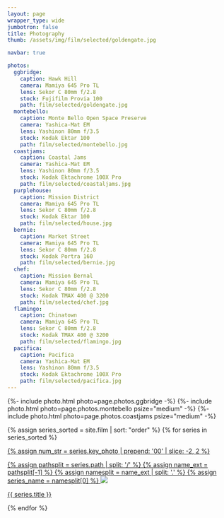 ```yaml
---
layout: page
wrapper_type: wide
jumbotron: false
title: Photography
thumb: /assets/img/film/selected/goldengate.jpg

navbar: true

photos:
  ggbridge:
    caption: Hawk Hill
    camera: Mamiya 645 Pro TL
    lens: Sekor C 80mm f/2.8
    stock: Fujifilm Provia 100
    path: film/selected/goldengate.jpg
  montebello:
    caption: Monte Bello Open Space Preserve
    camera: Yashica-Mat EM
    lens: Yashinon 80mm f/3.5
    stock: Kodak Ektar 100
    path: film/selected/montebello.jpg
  coastjams:
    caption: Coastal Jams
    camera: Yashica-Mat EM
    lens: Yashinon 80mm f/3.5
    stock: Kodak Ektachrome 100X Pro
    path: film/selected/coastaljams.jpg
  purplehouse:
    caption: Mission District
    camera: Mamiya 645 Pro TL
    lens: Sekor C 80mm f/2.8
    stock: Kodak Ektar 100
    path: film/selected/house.jpg
  bernie:
    caption: Market Street
    camera: Mamiya 645 Pro TL
    lens: Sekor C 80mm f/2.8
    stock: Kodak Portra 160
    path: film/selected/bernie.jpg
  chef:
    caption: Mission Bernal
    camera: Mamiya 645 Pro TL
    lens: Sekor C 80mm f/2.8
    stock: Kodak TMAX 400 @ 3200
    path: film/selected/chef.jpg
  flamingo:
    caption: Chinatown
    camera: Mamiya 645 Pro TL
    lens: Sekor C 80mm f/2.8
    stock: Kodak TMAX 400 @ 3200
    path: film/selected/flamingo.jpg
  pacifica:
    caption: Pacifica
    camera: Yashica-Mat EM
    lens: Yashinon 80mm f/3.5
    stock: Kodak Ektachrome 100X Pro
    path: film/selected/pacifica.jpg
---
```


<!-- selected photos -->
<div class="gallery">

{%- include photo.html photo=page.photos.ggbridge -%}
{%- include photo.html photo=page.photos.montebello psize="medium" -%}
{%- include photo.html photo=page.photos.coastjams psize="medium" -%}



{% assign series_sorted = site.film | sort: "order" %}
{% for series in series_sorted %}
  <div class="gallery-piece">
    <a href="{{ series.url }}">
      {% assign num_str = series.key_photo | prepend: '00' | slice: -2, 2 %}

{% assign pathsplit = series.path | split: '/' %}
{% assign name_ext = pathsplit[-1] %}
{% assign namesplit = name_ext | split: '.' %}
{% assign series_name = namesplit[0] %}
      <img src="/assets/img/film/{{ series_name }}/{{ num_str }}.jpg"/>
      <div class="caption">
        {{ series.title }}
      </div>
    </a>
  </div>
{% endfor %}
  <div class="gallery-piece small">
  </div>
</div>